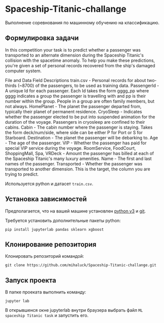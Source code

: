 # Spaceship-Titanic-challange

Выполнение соревнования по машинному обучению на классификацию.

## Формулировка задачи

In this competition your task is to predict whether a passenger was transported to an alternate dimension during the Spaceship Titanic's collision with the spacetime anomaly. To help you make these predictions, you're given a set of personal records recovered from the ship's damaged computer system.

File and Data Field Descriptions
train.csv - Personal records for about two-thirds (~8700) of the passengers, to be used as training data.
PassengerId - A unique Id for each passenger. Each Id takes the form gggg_pp where gggg indicates a group the passenger is travelling with and pp is their number within the group. People in a group are often family members, but not always.
HomePlanet - The planet the passenger departed from, typically their planet of permanent residence.
CryoSleep - Indicates whether the passenger elected to be put into suspended animation for the duration of the voyage. Passengers in cryosleep are confined to their cabins.
Cabin - The cabin number where the passenger is staying. Takes the form deck/num/side, where side can be either P for Port or S for Starboard.
Destination - The planet the passenger will be debarking to.
Age - The age of the passenger.
VIP - Whether the passenger has paid for special VIP service during the voyage.
RoomService, FoodCourt, ShoppingMall, Spa, VRDeck - Amount the passenger has billed at each of the Spaceship Titanic's many luxury amenities.
Name - The first and last names of the passenger.
Transported - Whether the passenger was transported to another dimension. This is the target, the column you are trying to predict.

Используется python и датасет `train.csv`.

## Установка зависимостей

Предполагается, что на вашей машине установлен [python v3](https://www.python.org/downloads/) и [git](https://git-scm.com/downloads). 

Требуется установить дополнительные пакеты python:

```
pip install jupyterlab pandas sklearn xgboost
```

## Клонирование репозитория

Клонировать репозиторий командой:

```
git clone https://github.com/mihaluck/Spaceship-Titanic-challange.git
```

## Запуск проекта

В папке проеката выполнить команду: 

```
jupyter lab
```

В открывшенся окне jupyterlab внутри браузера выбрать файл `ML spaceship Titanic task` и запустить его.

